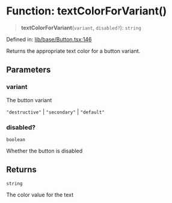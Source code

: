 # Function: textColorForVariant()

> **textColorForVariant**(`variant`, `disabled?`): `string`

Defined in: [lib/base/Button.tsx:146](https://github.com/aldesgroup/goaldn/blob/b43e92ae42dcd6febc9c2c8f0742ef8c669d44f6/lib/base/Button.tsx#L146)

Returns the appropriate text color for a button variant.

## Parameters

### variant

The button variant

`"destructive"` | `"secondary"` | `"default"`

### disabled?

`boolean`

Whether the button is disabled

## Returns

`string`

The color value for the text
